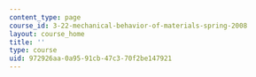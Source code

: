 ```yaml
---
content_type: page
course_id: 3-22-mechanical-behavior-of-materials-spring-2008
layout: course_home
title: ''
type: course
uid: 972926aa-0a95-91cb-47c3-70f2be147921
---
```

